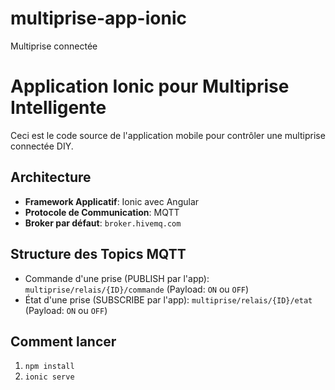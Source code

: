 # multiprise-app-ionic
Multiprise connectée
# Application Ionic pour Multiprise Intelligente

Ceci est le code source de l'application mobile pour contrôler une multiprise connectée DIY.

## Architecture
- **Framework Applicatif**: Ionic avec Angular
- **Protocole de Communication**: MQTT
- **Broker par défaut**: `broker.hivemq.com`

## Structure des Topics MQTT

- Commande d'une prise (PUBLISH par l'app): `multiprise/relais/{ID}/commande` (Payload: `ON` ou `OFF`)
- État d'une prise (SUBSCRIBE par l'app): `multiprise/relais/{ID}/etat` (Payload: `ON` ou `OFF`)

## Comment lancer
1. `npm install`
2. `ionic serve`
